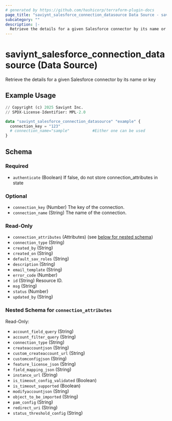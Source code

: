 ```yaml
---
# generated by https://github.com/hashicorp/terraform-plugin-docs
page_title: "saviynt_salesforce_connection_datasource Data Source - saviynt"
subcategory: ""
description: |-
  Retrieve the details for a given Salesforce connector by its name or key
---
```


# saviynt_salesforce_connection_datasource (Data Source)

Retrieve the details for a given Salesforce connector by its name or key

## Example Usage

```terraform
// Copyright (c) 2025 Saviynt Inc.
// SPDX-License-Identifier: MPL-2.0

data "saviynt_salesforce_connection_datasource" "example" {
  connection_key = "123"
  # connection_name="sample"          #Either one can be used
}
```

<!-- schema generated by tfplugindocs -->
## Schema

### Required

- `authenticate` (Boolean) If false, do not store connection_attributes in state

### Optional

- `connection_key` (Number) The key of the connection.
- `connection_name` (String) The name of the connection.

### Read-Only

- `connection_attributes` (Attributes) (see [below for nested schema](#nestedatt--connection_attributes))
- `connection_type` (String)
- `created_by` (String)
- `created_on` (String)
- `default_sav_roles` (String)
- `description` (String)
- `email_template` (String)
- `error_code` (Number)
- `id` (String) Resource ID.
- `msg` (String)
- `status` (Number)
- `updated_by` (String)

<a id="nestedatt--connection_attributes"></a>
### Nested Schema for `connection_attributes`

Read-Only:

- `account_field_query` (String)
- `account_filter_query` (String)
- `connection_type` (String)
- `createaccountjson` (String)
- `custom_createaccount_url` (String)
- `customconfigjson` (String)
- `feature_license_json` (String)
- `field_mapping_json` (String)
- `instance_url` (String)
- `is_timeout_config_validated` (Boolean)
- `is_timeout_supported` (Boolean)
- `modifyaccountjson` (String)
- `object_to_be_imported` (String)
- `pam_config` (String)
- `redirect_uri` (String)
- `status_threshold_config` (String)
